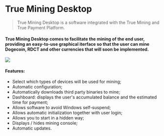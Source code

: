 # True Mining Desktop

>True Mining Desktop is a software integrated with the True Mining and True Payment Platform.

#### True Mining Desktop comes to facilitate the mining of the end user, providing an easy-to-use graphical iterface so that the user can mine Dogecoin, RDCT and other currencies that will soon be implemented.

![](https://raw.githubusercontent.com/True-Mining/TrueMiningDesktop/master/True%20Mining%20Desktop%20-%20Screenshot.png)

#### Features:
- Select which types of devices will be used for mining;
- Automatic configuration;
- Automatically downloads third party binaries to mine;
- Dashboard: displays the user's accumulated balance and the estimated time for payment;
- Allows software to avoid Windows self-suspend;
- Allows automatic initialization together with user login;
- Allows you to start in a hidden way;
- Displays / hides mining console;
- Automatic updates.
